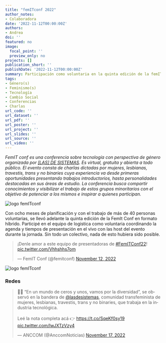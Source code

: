 ```yaml
---
title: "femITconf 2022"
author_notes:
- Colaboradora
date: '2022-11-12T00:00:00Z'
authors:
- Andrea
doi: ''
featured: no
image:
  focal_point: ''
  preview_only: no
projects: []
publication_short: ''
publishDate: '2022-11-12T00:00:00Z'
summary: Participación como voluntaria en la quinta edición de la femITconf 2022 
tags:
- Género(s)
- Feminismo(s)
- Tecnología
- Cambio Social
- Conferencias
- Charlas
url_code: ''
url_dataset: ''
url_pdf: ''
url_poster: ''
url_project: '' 
url_slides: ''
url_source: ''
url_video: ''
---
```




_FemIT conf es una conferencia sobre tecnología con perspectiva de género organizada por [[LAS] DE SISTEMAS](https://lasdesistemas.org/). Es virtual, gratuita y abierta a todo público. El evento consta de charlas dictadas por mujeres, lesbianas, travestis, trans y no binaries cuya experiencia va desde primeras oportunidades presentando trabajos introductorios, hasta personalidades destacadas en sus áreas de estudio. La conferencia busca compartir conocimientos y visibilizar el trabajo de estos grupos minoritarios con el objetivo de potenciar a los mismos e inspirar a quienes participan._


![logo femITconf](https://lasdesistemas.org/assets/images/logos/femit2022_color.svg)

Con ocho meses de planificación y con el trabajo de más de 40 personas voluntarias, se llevó adelante la quinta edición de la FemIt Conf en formato híbrido. Participé en el equipo de logistica como voluntaria coordinando la agenda y tiempos de presentación en el vivo con las host del evento durante la jornada. Sin todo un colectivo, nada de esto hubiera sido posible.

<blockquote class="twitter-tweet"><p lang="es" dir="ltr">¡Denle amor a este equipo de presentadoras de <a href="https://twitter.com/hashtag/FemITConf22?src=hash&amp;ref_src=twsrc%5Etfw">#FemITConf22</a>! <a href="https://t.co/Vhhshhs7om">pic.twitter.com/Vhhshhs7om</a></p>&mdash; FemIT Conf (@femitconf) <a href="https://twitter.com/femitconf/status/1591485703036481536?ref_src=twsrc%5Etfw">November 12, 2022</a></blockquote> <script async src="https://platform.twitter.com/widgets.js" charset="utf-8"></script>

![logo femITconf](https://pbs.twimg.com/media/FhTf8PZXEA0KqhJ?format=jpg&name=medium)

### Redes


<blockquote class="twitter-tweet"><p lang="es" dir="ltr">👩‍💻 ​“En un mundo de ceros y unos, vamos por la diversidad”, se observó en la bandera de <a href="https://twitter.com/lasdesistemas?ref_src=twsrc%5Etfw">@lasdesistemas</a>, comunidad transfeminista de mujeres, lesbianas, travestis, trans y no binaries, que trabaja en la industria tecnológica.<br><br>Leé la nota completa acá 👉 <a href="https://t.co/SqeKf0sy19">https://t.co/SqeKf0sy19</a> <a href="https://t.co/IwJXTzVzy4">pic.twitter.com/IwJXTzVzy4</a></p>&mdash; ANCCOM (@AnccomNoticias) <a href="https://twitter.com/AnccomNoticias/status/1593305068635316224?ref_src=twsrc%5Etfw">November 17, 2022</a></blockquote> <script async src="https://platform.twitter.com/widgets.js" charset="utf-8"></script> 



